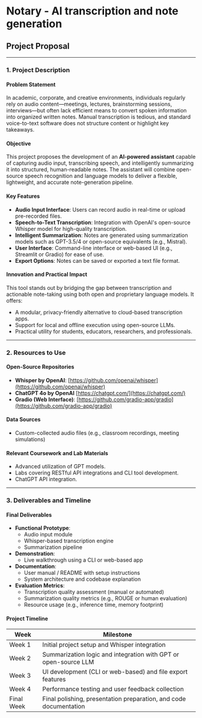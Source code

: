 # Notary - AI transcription and note generation 

## Project Proposal

---

### 1. Project Description

#### Problem Statement

In academic, corporate, and creative environments, individuals regularly rely on audio content—meetings, lectures, brainstorming sessions, interviews—but often lack efficient means to convert spoken information into organized written notes. Manual transcription is tedious, and standard voice-to-text software does not structure content or highlight key takeaways.

#### Objective

This project proposes the development of an **AI-powered assistant** capable of capturing audio input, transcribing speech, and intelligently summarizing it into structured, human-readable notes. The assistant will combine open-source speech recognition and language models to deliver a flexible, lightweight, and accurate note-generation pipeline.

#### Key Features

- **Audio Input Interface**: Users can record audio in real-time or upload pre-recorded files.
- **Speech-to-Text Transcription**: Integration with OpenAI's open-source Whisper model for high-quality transcription.
- **Intelligent Summarization**: Notes are generated using summarization models such as GPT-3.5/4 or open-source equivalents (e.g., Mistral).
- **User Interface**: Command-line interface or web-based UI (e.g., Streamlit or Gradio) for ease of use.
- **Export Options**: Notes can be saved or exported a text file format.

#### Innovation and Practical Impact

This tool stands out by bridging the gap between transcription and actionable note-taking using both open and proprietary language models. It offers:

- A modular, privacy-friendly alternative to cloud-based transcription apps.
- Support for local and offline execution using open-source LLMs.
- Practical utility for students, educators, researchers, and professionals.

---

### 2. Resources to Use

#### Open-Source Repositories

- **Whisper by OpenAI**: [https://github.com/openai/whisper](https://github.com/openai/whisper)
- **ChatGPT 4o by OpenAI** [https://chatgpt.com/](https://chatgpt.com/)
- **Gradio (Web Interface)**: [https://github.com/gradio-app/gradio](https://github.com/gradio-app/gradio)

#### Data Sources

- Custom-collected audio files (e.g., classroom recordings, meeting simulations)

#### Relevant Coursework and Lab Materials

- Advanced utilization of GPT models.
- Labs covering RESTful API integrations and CLI tool development.
- ChatGPT API integration.

---

### 3. Deliverables and Timeline

#### Final Deliverables

- **Functional Prototype**:
  - Audio input module
  - Whisper-based transcription engine
  - Summarization pipeline
- **Demonstration**:
  - Live walkthrough using a CLI or web-based app
- **Documentation**:
  - User manual / README with setup instructions
  - System architecture and codebase explanation
- **Evaluation Metrics**:
  - Transcription quality assessment (manual or automated)
  - Summarization quality metrics (e.g., ROUGE or human evaluation)
  - Resource usage (e.g., inference time, memory footprint)

#### Project Timeline

| Week       | Milestone                                                     |
|------------|---------------------------------------------------------------|
| Week 1     | Initial project setup and Whisper integration                 |
| Week 2     | Summarization logic and integration with GPT or open-source LLM |
| Week 3     | UI development (CLI or web-based) and file export features    |
| Week 4     | Performance testing and user feedback collection              |
| Final Week | Final polishing, presentation preparation, and code documentation |

